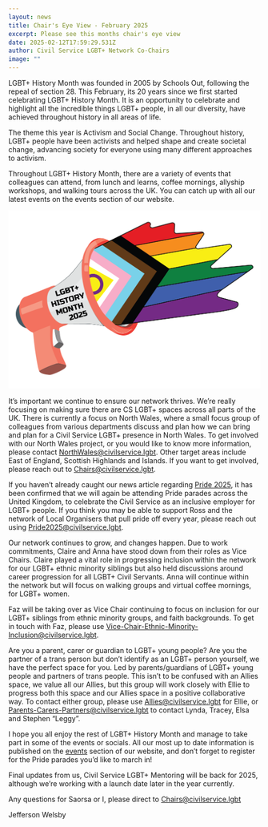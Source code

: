 ```yaml
---
layout: news
title: Chair's Eye View - February 2025
excerpt: Please see this months chair's eye view
date: 2025-02-12T17:59:29.531Z
author: Civil Service LGBT+ Network Co-Chairs
image: ""
---
```

LGBT+ History Month was founded in 2005 by Schools Out, following the repeal of section 28. This February, its 20 years since we first started celebrating LGBT+ History Month. It is an opportunity to celebrate and highlight all the incredible things LGBT+ people, in all our diversity, have achieved throughout history in all areas of life.

The theme this year is Activism and Social Change. Throughout history, LGBT+ people have been activists and helped shape and create societal change, advancing society for everyone using many different approaches to activism.

Throughout LGBT+ History Month, there are a variety of events that colleagues can attend, from lunch and learns, coffee mornings, allyship workshops, and walking tours across the UK. You can catch up with all our latest events on the events section of our website.

![](/assets/images/uploads/lgbthm25.png)

It’s important we continue to ensure our network thrives. We’re really focusing on making sure there are CS LGBT+ spaces across all parts of the UK. There is currently a focus on North Wales, where a small focus group of colleagues from various departments discuss and plan how we can bring and plan for a Civil Service LGBT+ presence in North Wales. To get involved with our North Wales project, or you would like to know more information, please contact [NorthWales@civilservice.lgbt](mailto:NorthWales@civilservice.lgbt). Other target areas include East of England, Scottish Highlands and Islands. If you want to get involved, please reach out to [Chairs@civilservice.lgbt](mailto:Chairs@civilservice.lgbt).

If you haven’t already caught our news article regarding [Pride 2025](https://www.civilservice.lgbt/news/2025/02/10/pride-2025-registrations-are-opening/), it has been confirmed that we will again be attending Pride parades across the United Kingdom, to celebrate the Civil Service as an inclusive employer for LGBT+ people. If you think you may be able to support Ross and the network of Local Organisers that pull pride off every year, please reach out using [Pride2025@civilservice.lgbt](mailto:Pride2025@civilservice.lgbt).

Our network continues to grow, and changes happen. Due to work commitments, Claire and Anna have stood down from their roles as Vice Chairs. Claire played a vital role in progressing inclusion within the network for our LGBT+ ethnic minority siblings but also held discussions around career progression for all LGBT+ Civil Servants. Anna will continue within the network but will focus on walking groups and virtual coffee mornings, for LGBT+ women.

Faz will be taking over as Vice Chair continuing to focus on inclusion for our LGBT+ siblings from ethnic minority groups, and faith backgrounds. To get in touch with Faz, please use [Vice-Chair-Ethnic-Minority-Inclusion@civilservice.lgbt](mailto:Vice-Chair-Ethnic-Minority-Inclusion@civilservice.lgbt).

Are you a parent, carer or guardian to LGBT+ young people? Are you the partner of a trans person but don’t identify as an LGBT+ person yourself, we have the perfect space for you. Led by parents/guardians of LGBT+ young people and partners of trans people. This isn’t to be confused with an Allies space, we value all our Allies, but this group will work closely with Ellie to progress both this space and our Allies space in a positive collaborative way. To contact either group, please use [Allies@civilservice.lgbt](mailto:Allies@civilservice.lgbt) for Ellie, or [Parents-Carers-Partners@civilservice.lgbt](mailto:Parents-Carers-Partners@civilservice.lgbt) to contact Lynda, Tracey, Elsa and Stephen “Leggy”.

I hope you all enjoy the rest of LGBT+ History Month and manage to take part in some of the events or socials. All our most up to date information is published on the [events](http://www.civilservice.lgbt/events) section of our website, and don’t forget to register for the Pride parades you’d like to march in!

Final updates from us, Civil Service LGBT+ Mentoring will be back for 2025, although we’re working with a launch date later in the year currently.

Any questions for Saorsa or I, please direct to [Chairs@civilservice.lgbt](mailto:Chairs@civilservice.lgbt)

Jefferson Welsby

<!--EndFragment-->